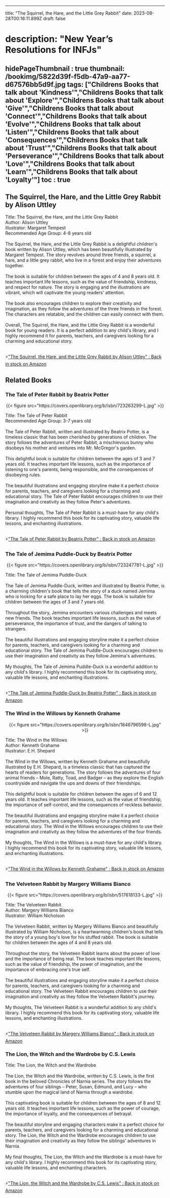 
---
title: "The Squirrel, the Hare, and the Little Grey Rabbit"
date: 2023-08-28T00:16:11.899Z
draft: false
# description: "New Year’s Resolutions for INFJs"
hidePageThumbnail : true
thumbnail: /bookimg/5822d39f-f5db-47a9-aa77-d67576bb5d9f.jpg
tags: ["Childrens Books that talk about 'Kindness'","Childrens Books that talk about 'Explore'","Childrens Books that talk about 'Give'","Childrens Books that talk about 'Connect'","Childrens Books that talk about 'Evolve'","Childrens Books that talk about 'Listen'","Childrens Books that talk about 'Consequences'","Childrens Books that talk about 'Trust'","Childrens Books that talk about 'Perseverance'","Childrens Books that talk about 'Love'","Childrens Books that talk about 'Learn'","Childrens Books that talk about 'Loyalty'"]
toc : true
---
## The Squirrel, the Hare, and the Little Grey Rabbit by Alison Uttley

Title: The Squirrel, the Hare, and the Little Grey Rabbit</br>
Author: Alison Uttley</br>
Illustrator: Margaret Tempest</br>
Recommended Age Group: 4-8 years old</br></br>
The Squirrel, the Hare, and the Little Grey Rabbit is a delightful children's book written by Alison Uttley, which has been beautifully illustrated by Margaret Tempest. The story revolves around three friends, a squirrel, a hare, and a little grey rabbit, who live in a forest and enjoy their adventures together.</br></br>
The book is suitable for children between the ages of 4 and 8 years old. It teaches important life lessons, such as the value of friendship, kindness, and respect for nature. The story is engaging and the illustrations are vibrant, which will captivate the young readers' attention.</br></br>
The book also encourages children to explore their creativity and imagination, as they follow the adventures of the three friends in the forest. The characters are relatable, and the children can easily connect with them.</br></br>
Overall, The Squirrel, the Hare, and the Little Grey Rabbit is a wonderful book for young readers. It is a perfect addition to any child's library, and I highly recommend it for parents, teachers, and caregivers looking for a charming and educational story.</br></br>

<p>⚡<a id="aflink" href="https://www.amazon.com/gp/search?ie=UTF8&tag=klayu00-20&linkCode=ur2&linkId=6639bed89a8ad8dd2705e40644eb43d3&camp=1789&creative=9325&index=books&keywords=The Squirrel, the Hare, and the Little Grey Rabbit by Alison Uttley" class="one" target="_blank" title='"The Squirrel, the Hare, and the Little Grey Rabbit by Alison Uttley" : Back in stock on Amazon'>"The Squirrel, the Hare, and the Little Grey Rabbit by Alison Uttley" : Back in stock on Amazon</a></p>

## Related Books
### The Tale of Peter Rabbit by Beatrix Potter
<center>
{{< figure src="https://covers.openlibrary.org/b/isbn/723263299-L.jpg" >}}
</center>

Title: The Tale of Peter Rabbit</br>
Recommended Age Group: 3-7 years old</br></br>
The Tale of Peter Rabbit, written and illustrated by Beatrix Potter, is a timeless classic that has been cherished by generations of children. The story follows the adventures of Peter Rabbit, a mischievous bunny who disobeys his mother and ventures into Mr. McGregor's garden.</br></br>
This delightful book is suitable for children between the ages of 3 and 7 years old. It teaches important life lessons, such as the importance of listening to one's parents, being responsible, and the consequences of disobeying rules.</br></br>
The beautiful illustrations and engaging storyline make it a perfect choice for parents, teachers, and caregivers looking for a charming and educational story. The Tale of Peter Rabbit encourages children to use their imagination and creativity as they follow Peter's adventures.</br></br>
Personal thoughts, The Tale of Peter Rabbit is a must-have for any child's library. I highly recommend this book for its captivating story, valuable life lessons, and enchanting illustrations.</br></br>

<p>⚡<a id="aflink" href="https://www.amazon.com/gp/search?ie=UTF8&tag=klayu00-20&linkCode=ur2&linkId=6639bed89a8ad8dd2705e40644eb43d3&camp=1789&creative=9325&index=books&keywords=The Tale of Peter Rabbit by Beatrix Potter" class="one" target="_blank" title='"The Tale of Peter Rabbit by Beatrix Potter" : Back in stock on Amazon'>"The Tale of Peter Rabbit by Beatrix Potter" : Back in stock on Amazon</a></p>

### The Tale of Jemima Puddle-Duck by Beatrix Potter
<center>
{{< figure src="https://covers.openlibrary.org/b/isbn/723247781-L.jpg" >}}
</center>

Title: The Tale of Jemima Puddle-Duck</br></br>
The Tale of Jemima Puddle-Duck, written and illustrated by Beatrix Potter, is a charming children's book that tells the story of a duck named Jemima who is looking for a safe place to lay her eggs. The book is suitable for children between the ages of 3 and 7 years old.</br></br>
Throughout the story, Jemima encounters various challenges and meets new friends. The book teaches important life lessons, such as the value of perseverance, the importance of trust, and the dangers of talking to strangers.</br></br>
The beautiful illustrations and engaging storyline make it a perfect choice for parents, teachers, and caregivers looking for a charming and educational story. The Tale of Jemima Puddle-Duck encourages children to use their imagination and creativity as they follow Jemima's adventures.</br></br>
My thoughts, The Tale of Jemima Puddle-Duck is a wonderful addition to any child's library. I highly recommend this book for its captivating story, valuable life lessons, and enchanting illustrations.</br></br>

<p>⚡<a id="aflink" href="https://www.amazon.com/gp/search?ie=UTF8&tag=klayu00-20&linkCode=ur2&linkId=6639bed89a8ad8dd2705e40644eb43d3&camp=1789&creative=9325&index=books&keywords=The Tale of Jemima Puddle-Duck by Beatrix Potter" class="one" target="_blank" title='"The Tale of Jemima Puddle-Duck by Beatrix Potter" : Back in stock on Amazon'>"The Tale of Jemima Puddle-Duck by Beatrix Potter" : Back in stock on Amazon</a></p>

### The Wind in the Willows by Kenneth Grahame
<center>
{{< figure src="https://covers.openlibrary.org/b/isbn/1846796598-L.jpg" >}}
</center>

Title: The Wind in the Willows</br>
Author: Kenneth Grahame</br>
Illustrator: E.H. Shepard</br></br>
The Wind in the Willows, written by Kenneth Grahame and beautifully illustrated by E.H. Shepard, is a timeless classic that has captured the hearts of readers for generations. The story follows the adventures of four animal friends – Mole, Ratty, Toad, and Badger – as they explore the English countryside and navigate the ups and downs of their friendships.</br></br>
This delightful book is suitable for children between the ages of 6 and 12 years old. It teaches important life lessons, such as the value of friendship, the importance of self-control, and the consequences of reckless behavior.</br></br>
The beautiful illustrations and engaging storyline make it a perfect choice for parents, teachers, and caregivers looking for a charming and educational story. The Wind in the Willows encourages children to use their imagination and creativity as they follow the adventures of the four friends.</br></br>
My thoughts, The Wind in the Willows is a must-have for any child's library. I highly recommend this book for its captivating story, valuable life lessons, and enchanting illustrations.</br></br>

<p>⚡<a id="aflink" href="https://www.amazon.com/gp/search?ie=UTF8&tag=klayu00-20&linkCode=ur2&linkId=6639bed89a8ad8dd2705e40644eb43d3&camp=1789&creative=9325&index=books&keywords=The Wind in the Willows by Kenneth Grahame" class="one" target="_blank" title='"The Wind in the Willows by Kenneth Grahame" : Back in stock on Amazon'>"The Wind in the Willows by Kenneth Grahame" : Back in stock on Amazon</a></p>

### The Velveteen Rabbit by Margery Williams Bianco
<center>
{{< figure src="https://covers.openlibrary.org/b/isbn/517618133-L.jpg" >}}
</center>

Title: The Velveteen Rabbit</br>
Author: Margery Williams Bianco</br>
Illustrator: William Nicholson</br></br>
The Velveteen Rabbit, written by Margery Williams Bianco and beautifully illustrated by William Nicholson, is a heartwarming children's book that tells the story of a young boy's love for his stuffed rabbit. The book is suitable for children between the ages of 4 and 8 years old.</br></br>
Throughout the story, the Velveteen Rabbit learns about the power of love and the importance of being real. The book teaches important life lessons, such as the value of friendship, the power of imagination, and the importance of embracing one's true self.</br></br>
The beautiful illustrations and engaging storyline make it a perfect choice for parents, teachers, and caregivers looking for a charming and educational story. The Velveteen Rabbit encourages children to use their imagination and creativity as they follow the Velveteen Rabbit's journey.</br></br>
My thoughts, The Velveteen Rabbit is a wonderful addition to any child's library. I highly recommend this book for its captivating story, valuable life lessons, and enchanting illustrations.</br></br>

<p>⚡<a id="aflink" href="https://www.amazon.com/gp/search?ie=UTF8&tag=klayu00-20&linkCode=ur2&linkId=6639bed89a8ad8dd2705e40644eb43d3&camp=1789&creative=9325&index=books&keywords=The Velveteen Rabbit by Margery Williams Bianco" class="one" target="_blank" title='"The Velveteen Rabbit by Margery Williams Bianco" : Back in stock on Amazon'>"The Velveteen Rabbit by Margery Williams Bianco" : Back in stock on Amazon</a></p>

### The Lion, the Witch and the Wardrobe by C.S. Lewis
Title: The Lion, the Witch and the Wardrobe</br></br>
The Lion, the Witch and the Wardrobe, written by C.S. Lewis, is the first book in the beloved Chronicles of Narnia series. The story follows the adventures of four siblings – Peter, Susan, Edmund, and Lucy – who stumble upon the magical land of Narnia through a wardrobe.</br></br>
This captivating book is suitable for children between the ages of 8 and 12 years old. It teaches important life lessons, such as the power of courage, the importance of loyalty, and the consequences of betrayal.</br></br>
The beautiful storyline and engaging characters make it a perfect choice for parents, teachers, and caregivers looking for a charming and educational story. The Lion, the Witch and the Wardrobe encourages children to use their imagination and creativity as they follow the siblings' adventures in Narnia.</br></br>
My final thoughts, The Lion, the Witch and the Wardrobe is a must-have for any child's library. I highly recommend this book for its captivating story, valuable life lessons, and enchanting characters.</br></br>

<p>⚡<a id="aflink" href="https://www.amazon.com/gp/search?ie=UTF8&tag=klayu00-20&linkCode=ur2&linkId=6639bed89a8ad8dd2705e40644eb43d3&camp=1789&creative=9325&index=books&keywords=The Lion, the Witch and the Wardrobe by C.S. Lewis" class="one" target="_blank" title='"The Lion, the Witch and the Wardrobe by C.S. Lewis" : Back in stock on Amazon'>"The Lion, the Witch and the Wardrobe by C.S. Lewis" : Back in stock on Amazon</a></p>
